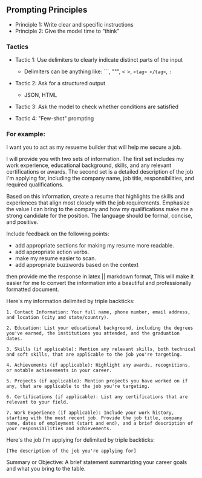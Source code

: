 
## Prompting Principles
- Principle 1: Write clear and specific instructions
- Principle 2: Give the model time to “think”

### Tactics

- Tactic 1: Use delimiters to clearly indicate distinct parts of the input
  - Delimiters can be anything like: ```, """, < >, `<tag> </tag>`, `:`

- Tactic 2: Ask for a structured output
  - JSON, HTML

- Tactic 3: Ask the model to check whether conditions are satisfied

- Tactic 4: "Few-shot" prompting

### For example: 


I want you to act as my resueme builder that will help me secure a job.

I will provide you with two sets of information. The first set includes my work experience, educational background, skills, and any relevant certifications or awards. The second set is a detailed description of the job I'm applying for, including the company name, job title, responsibilities, and required qualifications.

Based on this information, create a resume that highlights the skills and experiences that align most closely with the job requirements. Emphasize the value I can bring to the company and how my qualifications make me a strong candidate for the position. The language should be formal, concise, and positive.

Include feedback on the following points: 
- add appropriate sections for making my resume more readable.  
- add appropriate action verbs.
- make my resume easier to scan.
- add appropriate buzzwords based on the context

then provide me the response in latex || markdown  format, This will make it easier for me to convert the information into a beautiful and professionally formatted document.

Here's my information delimited by triple backticks:

```
1. Contact Information: Your full name, phone number, email address, and location (city and state/country).

2. Education: List your educational background, including the degrees you've earned, the institutions you attended, and the graduation dates.

3. Skills (if applicable): Mention any relevant skills, both technical and soft skills, that are applicable to the job you're targeting.

4. Achievements (if applicable): Highlight any awards, recognitions, or notable achievements in your career.

5. Projects (if applicable): Mention projects you have worked on if any, that are applicable to the job you're targeting.

6. Certifications (if applicable): List any certifications that are relevant to your field.

7. Work Experience (if applicable): Include your work history, starting with the most recent job. Provide the job title, company name, dates of employment (start and end), and a brief description of your responsibilities and achievements.

```

Here's the job I'm applying for delimited by triple backticks: 
```
[The description of the job you're applying for] 
```


Summary or Objective: A brief statement summarizing your career goals and what you bring to the table.
